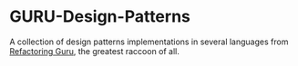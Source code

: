 # GURU-Design-Patterns
A collection of design patterns implementations in several languages from [Refactoring Guru](https://www.refactoring.guru), the greatest raccoon of all.

